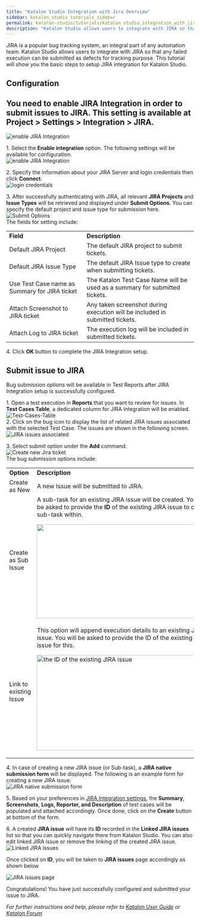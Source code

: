 ```yaml
---
title: "Katalon Studio Integration with Jira Overview"
sidebar: katalon_studio_tutorials_sidebar
permalink: katalon-studio/tutorials/katalon_studio_integration_with_jira_overview.html
description: "Katalon Studio allows users to integrate with JIRA so that any failed execution can be submitted as defects for tracking purpose"
---
```

JIRA is a popular bug tracking system, an integral part of any automation team. Katalon Studio allows users to integrate with JIRA so that any failed execution can be submitted as defects for tracking purpose. This tutorial will show you the basic steps to setup JIRA integration for Katalon Studio.

Configuration
-------------

You need to enable JIRA Integration in order to submit issues to JIRA. This setting is available at Project > Settings > Integration > JIRA.
--------------------------------------------------------------------------------------------------------------------------------------------

![enable JIRA Integration](../../images/katalon-studio/tutorials/katalon_studio_integration_with_jira_overview/Configuration.png)

1\. Select the **Enable integration** option. The following settings will be available for configuration.  
![enable JIRA Integration](../../images/katalon-studio/tutorials/katalon_studio_integration_with_jira_overview/Enable-integration.png)

2\. Specify the information about your JIRA Server and login credentials then click **Connect**.  
![login credentials](../../images/katalon-studio/tutorials/katalon_studio_integration_with_jira_overview/Connect.png)

3\. After successfully authenticating with JIRA, all relevant **JIRA Projects** and **Issue Types** will be retrieved and displayed under **Submit Options**. You can specify the default project and issue type for submission here.  
![Submit Options](../../images/katalon-studio/tutorials/katalon_studio_integration_with_jira_overview/Submit-Options.png)  
The fields for setting include:

<table class="" style="table-layout: fixed;"><tbody class="" style=""><tr class="" style=""><td style="" class=""><b class="" style="">Field</b></td><td style="" class=""><b class="" style="">Description</b></td></tr><tr class="" style=""><td style="" class=""><span style="" class="">Default JIRA Project</span></td><td style="" class=""><span style="" class="">The default JIRA project to submit tickets.</span></td></tr><tr class="" style=""><td style="" class=""><span style="" class="">Default JIRA Issue Type</span></td><td style="" class=""><span style="" class="">The default JIRA Issue type to create when submitting tickets.</span></td></tr><tr class="" style=""><td style="" class=""><span style="" class="">Use Test Case name as Summary for JIRA ticket</span></td><td style="" class=""><span style="" class="">The Katalon Test Case Name will be used as a summary for submitted tickets.</span></td></tr><tr class="" style=""><td style="" class=""><span style="" class="">Attach Screenshot to JIRA ticket</span></td><td style="" class=""><span style="" class="">Any taken screenshot during execution will be included in submitted tickets.</span></td></tr><tr class="" style=""><td style="" class=""><span style="" class="">Attach Log to JIRA ticket</span></td><td style="" class=""><span style="" class="">The execution log will be included in submitted tickets.</span></td></tr></tbody></table>

4\. Click **OK** button to complete the JIRA Integration setup.

Submit issue to JIRA
--------------------

Bug submission options will be available in Test Reports after JIRA Integration setup is successfully configured.

1\. Open a test execution in **Reports** that you want to review for issues. In **Test Cases Table**, a dedicated column for JIRA Integration will be enabled.  
![Test-Cases-Table](../../images/katalon-studio/tutorials/katalon_studio_integration_with_jira_overview/Test-Cases-Table.png)  
2\. Click on the bug icon to display the list of related JIRA issues associated with the selected Test Case. The issues are shown in the following screen.  
![JIRA issues associated](../../images/katalon-studio/tutorials/katalon_studio_integration_with_jira_overview/JIRA-issues.png)

3\. Select submit option under the **Add** command.  
![Create new Jira ticket](../../images/katalon-studio/tutorials/katalon_studio_integration_with_jira_overview/Add-command.png)  
The bug submission options include:

<table class="" style="table-layout: fixed;"><tbody class="" style=""><tr class="" style=""><td style="" class=""><b class="" style="">Option</b></td><td style="" class=""><b class="" style="">Description</b></td></tr><tr class="" style=""><td style="" class=""><span style="" class="">Create as New</span></td><td style="" class=""><span style="" class="">A new Issue will be submitted to JIRA.</span></td></tr><tr class="" style=""><td style="" class=""><span style="" class="">Create as Sub Issue</span></td><td style="" class=""><span style="" class="">A sub-task for an existing JIRA issue will be created. You will be asked to provide the </span><b class="" style="">ID</b><span style="" class=""> of the existing JIRA issue to create a sub-task within.</span><p class="" style=""></p><p class="" style=""><img class="" src="../../images/katalon-studio/tutorials/katalon_studio_integration_with_jira_overview/JIRA-sub-task.png" alt="" width="471" height="252" style=""></p></td></tr><tr class="" style=""><td style="" class=""><span style="" class="">Link to existing Issue</span></td><td style="" class=""><span style="" class="">This option will append execution details to an existing JIRA issue. You will be asked to provide the ID of the existing JIRA issue for this.</span><p class="" style=""></p><p class="" style=""><img class="" src="../../images/katalon-studio/tutorials/katalon_studio_integration_with_jira_overview/Link-to-existing-Issue.png" alt="the ID of the existing JIRA issue" width="478" height="256" srcset="https://d1h3p5fzmizjvp.cloudfront.net/wp-content/uploads/2017/04/23161230/Link-to-existing-Issue.png 521w, https://d1h3p5fzmizjvp.cloudfront.net/wp-content/uploads/2017/04/23161230/Link-to-existing-Issue-300x161.png 300w" sizes="(max-width: 478px) 100vw, 478px" style=""></p></td></tr></tbody></table>

4\. In case of creating a new JIRA issue (or Sub-task), a **JIRA native submission form** will be displayed. The following is an example form for creating a new JIRA issue:  
![JIRA native submission form](../../images/katalon-studio/tutorials/katalon_studio_integration_with_jira_overview/JIRA-native-submission-form.png)

5\. Based on your preferences in [JIRA Integration settings](https://docs.katalon.com/display/KD/JIRA+Integration#JIRAIntegration-Configuration), the **Summary**, **Screenshots**, **Logs, Reporter, and Description** of test cases will be populated and attached accordingly. Once done, click on the **Create** button at bottom of the form.

6\. A created **JIRA issue** will have its **ID** recorded in the **Linked JIRA issues** list so that you can quickly navigate there from Katalon Studio. You can also edit linked JIRA issue or remove the linking of the created JIRA issue.![Linked JIRA issues](../../images/katalon-studio/tutorials/katalon_studio_integration_with_jira_overview/Linked-JIRA-issues1.png)

Once clicked on **ID**, you will be taken to **JIRA issues** page accordingly as shown below

![JIRA issues page](../../images/katalon-studio/tutorials/katalon_studio_integration_with_jira_overview/JIRA-issues-page.png)

Congratulations! You have just successfully configured and submitted your issue to JIRA.

_For further instructions and help, please refer to [Katalon User Guide](https://docs.katalon.com/x/oArR) or [Katalon Forum](https://forum.katalon.com/)_